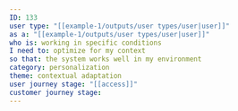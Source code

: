 ```yaml
---
ID: 133
user type: "[[example-1/outputs/user types/user|user]]"
as a: "[[example-1/outputs/user types/user|user]]"
who is: working in specific conditions
I need to: optimize for my context
so that: the system works well in my environment
category: personalization
theme: contextual adaptation
user journey stage: "[[access]]"
customer journey stage:
---
```

